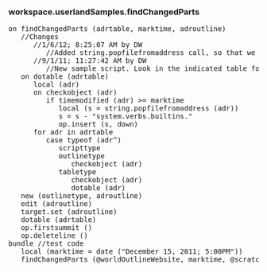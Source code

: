 ### workspace.userlandSamples.findChangedParts
<pre>
on findChangedParts (adrtable, marktime, adroutline)
   //Changes
      //1/6/12; 8:25:07 AM by DW
         //Added string.popfilefromaddress call, so that we can use this to find changes in a tool. Also it checks if tables have been modified. This helps catch changes to scalars -- they don't have their own moddates, only "large" objects have them. 
      //9/1/11; 11:27:42 AM by DW
         //New sample script. Look in the indicated table for parts that changed since marktime. We only look at scripts and outlines.
   on dotable (adrtable)
      local (adr)
      on checkobject (adr)
         if timemodified (adr) >= marktime
            local (s = string.popfilefromaddress (adr))
            s = s - "system.verbs.builtins."
            op.insert (s, down)
      for adr in adrtable
         case typeof (adr^)
            scripttype
            outlinetype
               checkobject (adr)
            tabletype
               checkobject (adr)
               dotable (adr)
   new (outlinetype, adroutline)
   edit (adroutline)
   target.set (adroutline)
   dotable (adrtable)
   op.firstsummit ()
   op.deleteline ()
bundle //test code
   local (marktime = date ("December 15, 2011; 5:00PM"))
   findChangedParts (@worldOutlineWebsite, marktime, @scratchpad.changedParts)

</pre>